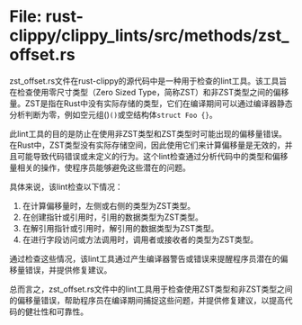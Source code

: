 # File: rust-clippy/clippy_lints/src/methods/zst_offset.rs

zst_offset.rs文件在rust-clippy的源代码中是一种用于检查的lint工具。该工具旨在检查使用零尺寸类型（Zero Sized Type，简称ZST）和非ZST类型之间的偏移量。ZST是指在Rust中没有实际存储的类型，它们在编译期间可以通过编译器静态分析判断为零，例如空元组()`()`或空结构体`struct Foo {}`。

此lint工具的目的是防止在使用非ZST类型和ZST类型时可能出现的偏移量错误。在Rust中，ZST类型没有实际存储空间，因此使用它们来计算偏移量是无效的，并且可能导致代码错误或未定义的行为。这个lint检查通过分析代码中的类型和偏移量相关的操作，使程序员能够避免这些潜在的问题。

具体来说，该lint检查以下情况：

1. 在计算偏移量时，左侧或右侧的类型为ZST类型。
2. 在创建指针或引用时，引用的数据类型为ZST类型。
3. 在解引用指针或引用时，解引用的数据类型为ZST类型。
4. 在进行字段访问或方法调用时，调用者或接收者的类型为ZST类型。

通过检查这些情况，该lint工具通过产生编译器警告或错误来提醒程序员潜在的偏移量错误，并提供修复建议。

总而言之，zst_offset.rs文件中的lint工具用于检查使用ZST类型和非ZST类型之间的偏移量错误，帮助程序员在编译期间捕捉这些问题，并提供修复建议，以提高代码的健壮性和可靠性。

